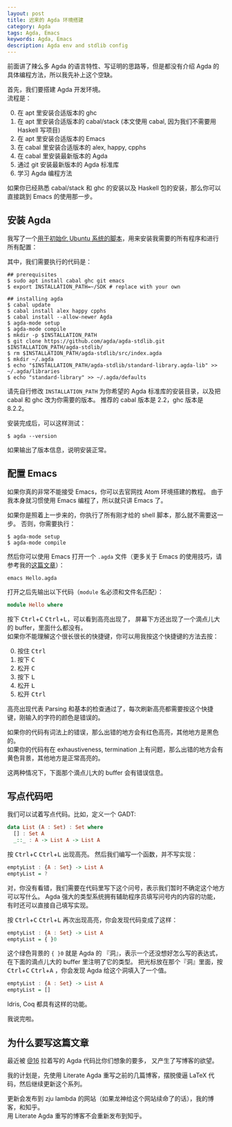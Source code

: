 ```yaml
---
layout: post
title: 迟来的 Agda 环境搭建
category: Agda
tags: Agda, Emacs
keywords: Agda, Emacs
description: Agda env and stdlib config
---
```


前面讲了辣么多 Agda 的语言特性、写证明的思路等，但是都没有介绍 Agda 的具体编程方法，所以我先补上这个空缺。

首先，我们要搭建 Agda 开发环境。 <br/>
流程是：

0. 在 apt 里安装合适版本的 ghc
0. 在 apt 里安装合适版本的 cabal/stack (本文使用 cabal, 因为我们不需要用 Haskell 写项目)
0. 在 apt 里安装合适版本的 Emacs
0. 在 cabal 里安装合适版本的 alex, happy, cpphs
0. 在 cabal 里安装最新版本的 Agda
0. 通过 git 安装最新版本的 Agda 标准库
0. 学习 Agda 编程方法

如果你已经熟悉 cabal/stack 和 ghc 的安装以及 Haskell 包的安装，那么你可以直接跳到 Emacs 的使用那一步。

## 安装 Agda

我写了一个[用于初始化 Ubuntu 系统的脚本][0]，用来安装我需要的所有程序和进行所有配置：

  [0]: [https://github.com/ice1k/xjb-config/blob/master/ubuntu-setup.sh]

其中，我们需要执行的代码是：

```shell
## prerequisites
$ sudo apt install cabal ghc git emacs
$ export INSTALLATION_PATH=~/SDK # replace with your own

## installing agda
$ cabal update
$ cabal install alex happy cpphs
$ cabal install --allow-newer Agda
$ agda-mode setup
$ agda-mode compile
$ mkdir -p $INSTALLATION_PATH
$ git clone https://github.com/agda/agda-stdlib.git $INSTALLATION_PATH/agda-stdlib/
$ rm $INSTALLATION_PATH/agda-stdlib/src/index.agda
$ mkdir ~/.agda
$ echo "$INSTALLATION_PATH/agda-stdlib/standard-library.agda-lib" >> ~/.agda/libraries
$ echo "standard-library" >> ~/.agda/defaults
```

请先自行修改 `INSTALLATION_PATH` 为你希望的 Agda 标准库的安装目录，以及把 cabal 和 ghc 改为你需要的版本。
推荐的 cabal 版本是 2.2，ghc 版本是 8.2.2。

安装完成后，可以这样测试：

```shell
$ agda --version
```

如果输出了版本信息，说明安装正常。

## 配置 Emacs

如果你真的非常不能接受 Emacs，你可以去官网找 Atom 环境搭建的教程。
由于我本身就习惯使用 Emacs 编程了，所以就只讲 Emacs 了。

如果你是照着上一步来的，你执行了所有刚才给的 shell 脚本，那么就不需要这一步。
否则，你需要执行：

```shell
$ agda-mode setup
$ agda-mode compile
```

然后你可以使用 Emacs 打开一个 `.agda` 文件（更多关于 Emacs
的使用技巧，请参考我的[这篇文章](../../../../2017/10/03/EmacsIdrisHaskellEnv/)）：

```shell
emacs Hello.agda
```

打开之后先输出以下代码（`module` 名必须和文件名匹配）：

```haskell
module Hello where
```

按下 <kbd>Ctrl</kbd>+<Kbd>C</kbd> <kbd>Ctrl</kbd>+<kbd>L</kbd>，可以看到高亮出现了，
屏幕下方还出现了一个滴点儿大的 buffer，里面什么都没有。<br/>
如果你不能理解这个很长很长的快捷键，你可以用我按这个快捷键的方法去按：

0. 按住 <kbd>Ctrl</kbd>
0. 按下 <kbd>C</kbd>
0. 松开 <kbd>C</kbd>
0. 按下 <kbd>L</kbd>
0. 松开 <kbd>L</kbd>
0. 松开 <kbd>Ctrl</kbd>

高亮出现代表 Parsing 和基本的检查通过了，每次刷新高亮都需要按这个快捷键，刚输入的字符的颜色是错误的。

如果你的代码有词法上的错误，那么出错的地方会有红色高亮，其他地方是黑色的。<br/>
如果你的代码有在 exhaustiveness, termination 上有问题，那么出错的地方会有黄色背景，其他地方是正常高亮的。

这两种情况下，下面那个滴点儿大的 buffer 会有错误信息。

## 写点代码吧

我们可以试着写点代码。比如，定义一个 GADT:

```haskell
data List (A : Set) : Set where
  [] : Set A
  _::_ : A -> List A -> List A
```

按 <kbd>Ctrl</kbd>+<Kbd>C</kbd> <kbd>Ctrl</kbd>+<kbd>L</kbd> 出现高亮。
然后我们编写一个函数，并不写实现：

```haskell
emptyList : {A : Set} -> List A
emptyList = ?
```

对，你没有看错，我们需要在代码里写下这个问号，表示我们暂时不确定这个地方可以写什么。
Agda 强大的类型系统拥有辅助程序员填写问号内的内容的功能，有时还可以直接自己填写实现。

按 <kbd>Ctrl</kbd>+<Kbd>C</kbd> <kbd>Ctrl</kbd>+<kbd>L</kbd> 再次出现高亮，你会发现代码变成了这样：

```haskell
emptyList : {A : Set} -> List A
emptyList = { }0
```

这个绿色背景的 `{ }0` 就是 Agda 的 『洞』，表示一个还没想好怎么写的表达式，在下面的滴点儿大的 buffer 里注明了它的类型。
把光标放在那个『洞』里面，按 <kbd>Ctrl</kbd>+<Kbd>C</kbd> <kbd>Ctrl</kbd>+<kbd>A</kbd>
，你会发现 Agda 给这个洞填入了一个值。

```haskell
emptyList : {A : Set} -> List A
emptyList = []
```

Idris, Coq 都具有这样的功能。

我说完啦。

## 为什么要写这篇文章

最近被 [@16](https://github.com/hexadecimaaal) 拉着写的 Agda 代码比你们想象的要多，
又产生了写博客的欲望。

我的计划是，先使用 Literate Agda 重写之前的几篇博客，摆脱傻逼 LaTeX 代码，然后继续更新这个系列。

更新会发布到 zju lambda 的网站（如果龙神给这个网站续命了的话），我的博客，和知乎。<br/>
用 Literate Agda 重写的博客不会重新发布到知乎。

